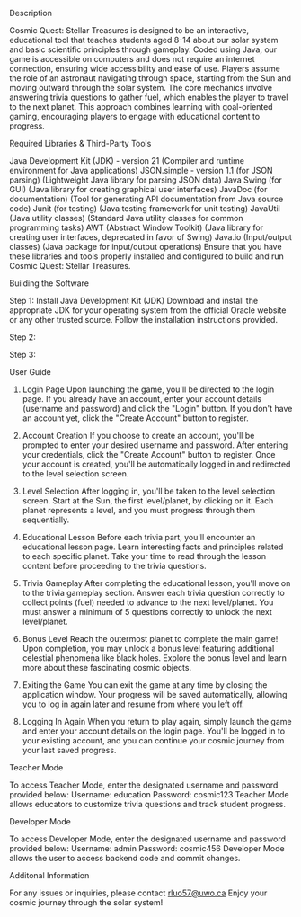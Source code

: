 
Description

Cosmic Quest: Stellar Treasures is designed to be an interactive, educational tool that teaches students aged 8-14 about our solar system and basic scientific principles through gameplay. Coded using Java, our game is accessible on computers and does not require an internet connection, ensuring wide accessibility and ease of use. Players assume the role of an astronaut navigating through space, starting from the Sun and moving outward through the solar system. The core mechanics involve answering trivia questions to gather fuel, which enables the player to travel to the next planet. This approach combines learning with goal-oriented gaming, encouraging players to engage with educational content to progress.

Required Libraries & Third-Party Tools

Java Development Kit (JDK) - version 21 (Compiler and runtime environment for Java applications)
JSON.simple - version 1.1 (for JSON parsing) (Lightweight Java library for parsing JSON data)
Java Swing (for GUI) (Java library for creating graphical user interfaces)
JavaDoc (for documentation) (Tool for generating API documentation from Java source code)
Junit (for testing) (Java testing framework for unit testing)
JavaUtil (Java utility classes) (Standard Java utility classes for common programming tasks)
AWT (Abstract Window Toolkit) (Java library for creating user interfaces, deprecated in favor of Swing)
Java.io (Input/output classes) (Java package for input/output operations)
Ensure that you have these libraries and tools properly installed and configured to build and run Cosmic Quest: Stellar Treasures.

Building the Software

Step 1: Install Java Development Kit (JDK)
Download and install the appropriate JDK for your operating system from the official Oracle website or any other trusted source. Follow the installation instructions provided.

Step 2: 

Step 3:

User Guide

1. Login Page
Upon launching the game, you'll be directed to the login page.
If you already have an account, enter your account details (username and password) and click the "Login" button.
If you don't have an account yet, click the "Create Account" button to register.

2. Account Creation
If you choose to create an account, you'll be prompted to enter your desired username and password.
After entering your credentials, click the "Create Account" button to register.
Once your account is created, you'll be automatically logged in and redirected to the level selection screen.

3. Level Selection
After logging in, you'll be taken to the level selection screen.
Start at the Sun, the first level/planet, by clicking on it.
Each planet represents a level, and you must progress through them sequentially.

4. Educational Lesson
Before each trivia part, you'll encounter an educational lesson page.
Learn interesting facts and principles related to each specific planet.
Take your time to read through the lesson content before proceeding to the trivia questions.

5. Trivia Gameplay
After completing the educational lesson, you'll move on to the trivia gameplay section.
Answer each trivia question correctly to collect points (fuel) needed to advance to the next level/planet.
You must answer a minimum of 5 questions correctly to unlock the next level/planet.

6. Bonus Level
Reach the outermost planet to complete the main game!
Upon completion, you may unlock a bonus level featuring additional celestial phenomena like black holes.
Explore the bonus level and learn more about these fascinating cosmic objects.

7. Exiting the Game
You can exit the game at any time by closing the application window.
Your progress will be saved automatically, allowing you to log in again later and resume from where you left off.

8. Logging In Again
When you return to play again, simply launch the game and enter your account details on the login page.
You'll be logged in to your existing account, and you can continue your cosmic journey from your last saved progress.

Teacher Mode

To access Teacher Mode, enter the designated username and password provided below:
Username: education
Password: cosmic123
Teacher Mode allows educators to customize trivia questions and track student progress.

Developer Mode

To access Developer Mode, enter the designated username and password provided below:
Username: admin
Password: cosmic456
Developer Mode allows the user to access backend code and commit changes.

Additonal Information

For any issues or inquiries, please contact rluo57@uwo.ca
Enjoy your cosmic journey through the solar system!

 